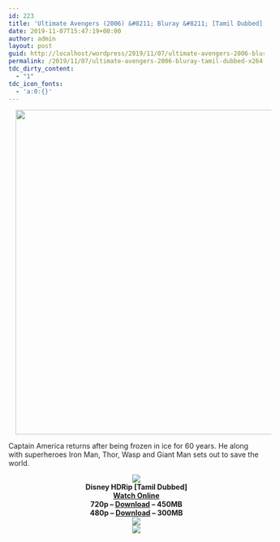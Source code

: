 ```yaml
---
id: 223
title: 'Ultimate Avengers (2006) &#8211; Bluray &#8211; [Tamil Dubbed] &#8211; x264 &#8211; [720p &#8211; 450MB/480p &#8211; 300MB]'
date: 2019-11-07T15:47:19+00:00
author: admin
layout: post
guid: http://localhost/wordpress/2019/11/07/ultimate-avengers-2006-bluray-tamil-dubbed-x264-720p-450mb-480p-300mb/
permalink: /2019/11/07/ultimate-avengers-2006-bluray-tamil-dubbed-x264-720p-450mb-480p-300mb/
tdc_dirty_content:
  - "1"
tdc_icon_fonts:
  - 'a:0:{}'
---
```

<div dir="ltr" style="text-align: left;" trbidi="on">
  <div class="separator" style="clear: both; text-align: center;">
    <a href="https://2.bp.blogspot.com/-B8GPdOUvWwY/XJr5yFfhWWI/AAAAAAAAAVA/4X9rOBN-njgdOBY90BjQxT4Lsejs5iS9gCLcBGAs/s1600/Avengers_{89079b63309851382655154139bbafeffe7049ba71bd5d4f772edf147b63b0e9}2528Earth-3488{89079b63309851382655154139bbafeffe7049ba71bd5d4f772edf147b63b0e9}2529_from_Ultimate_Avengers_The_Movie_0001.jpg" imageanchor="1" style="margin-left: 1em; margin-right: 1em;"><img loading="lazy" border="0" data-original-height="612" data-original-width="588" height="640" src="https://2.bp.blogspot.com/-B8GPdOUvWwY/XJr5yFfhWWI/AAAAAAAAAVA/4X9rOBN-njgdOBY90BjQxT4Lsejs5iS9gCLcBGAs/s640/Avengers_{89079b63309851382655154139bbafeffe7049ba71bd5d4f772edf147b63b0e9}2528Earth-3488{89079b63309851382655154139bbafeffe7049ba71bd5d4f772edf147b63b0e9}2529_from_Ultimate_Avengers_The_Movie_0001.jpg" width="614" /></a>
  </div>
  
  <p>
    <span style="background-color: white; color: #222222; font-family: "arial" , sans-serif; font-size: x-small;">Captain America returns after being frozen in ice for 60 years. He along with superheroes Iron Man, Thor, Wasp and Giant Man sets out to save the world.</span>
  </p>
  
  <div class="separator" style="clear: both; text-align: center;">
    <a href="https://2.bp.blogspot.com/-fai1ZuUwnbA/XIjy2aT4irI/AAAAAAAAANw/WFW0YRK47_8GLAt3pPBSzBk0GJA6Mk5fgCPcBGAYYCw/s1600/torrborder.gif" imageanchor="1" style="margin-left: 1em; margin-right: 1em;"><img border="0" data-original-height="3" data-original-width="500" src="https://2.bp.blogspot.com/-fai1ZuUwnbA/XIjy2aT4irI/AAAAAAAAANw/WFW0YRK47_8GLAt3pPBSzBk0GJA6Mk5fgCPcBGAYYCw/s1600/torrborder.gif" /></a>
  </div>
  
  <div class="separator" style="clear: both; text-align: center;">
    <b><span style="font-family: "arial" , "helvetica" , sans-serif; font-size: large;">Disney HDRip [Tamil Dubbed]</span></b>
  </div>
  
  <div class="separator" style="clear: both; text-align: center;">
    <b><span style="font-family: "arial" , "helvetica" , sans-serif; font-size: large;"><a href="https://toonnetworktamilvideos.blogspot.com/p/ultimate-avengers-2006.html" target="_blank" rel="noopener noreferrer">Watch Online</a></span></b>
  </div>
  
  <div class="separator" style="clear: both; text-align: center;">
    <b><span style="font-family: "arial" , "helvetica" , sans-serif; font-size: large;">720p &#8211; <a href="https://clk.ink/yfUMzi" target="_blank" rel="noopener noreferrer">Download</a> &#8211; 450MB</span></b>
  </div>
  
  <div class="separator" style="clear: both; text-align: center;">
    <b><span style="font-family: "arial" , "helvetica" , sans-serif; font-size: large;">480p &#8211; <a href="https://openload.co/embed/Kqs7b4s9Xcw/" target="_blank" rel="noopener noreferrer">Download</a> &#8211; 300MB</span></b>
  </div>
  
  <div class="separator" style="clear: both; text-align: center;">
    <img src="https://2.bp.blogspot.com/-fai1ZuUwnbA/XIjy2aT4irI/AAAAAAAAANw/WFW0YRK47_8GLAt3pPBSzBk0GJA6Mk5fgCPcBGAYYCw/s1600/torrborder.gif" />
  </div>
  
  <div class="separator" style="clear: both; text-align: center;">
    <img src="https://thumb.oloadcdn.net/splash/HXDiQEcdQYU/L8OzgCkKcrk.jpg" />
  </div>
</div>
